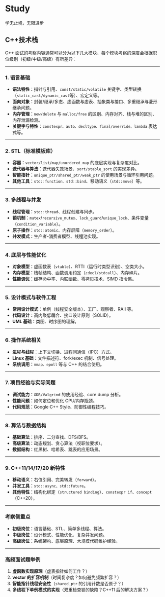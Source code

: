 # Study
 学无止境，无限进步



## C++技术栈

C++ 面试的考察内容通常可以分为以下几大模块，每个模块考察的深度会根据职位级别（初级/中级/高级）有所差异：

------

### **1. 语言基础**

- **语法特性**：指针与引用、`const/static/volatile` 关键字、类型转换（`static_cast/dynamic_cast`等）、宏定义等。
- **面向对象**：封装/继承/多态、虚函数与虚表、抽象类与接口、多重继承与菱形继承问题。
- **内存管理**：`new/delete` 与 `malloc/free` 的区别、内存对齐、栈与堆的区别、内存泄漏检测。
- **关键字与特性**：`constexpr、auto、decltype、final/override、lambda` 表达式等。

------

### **2. STL（标准模板库）**

- **容器**：`vector/list/map/unordered_map` 的底层实现与复杂度对比。
- **迭代器与算法**：迭代器失效场景、`sort/stable_sort` 的实现差异。
- **智能指针**：`unique_ptr/shared_ptr/weak_ptr` 的使用场景与循环引用问题。
- **其他工具**：`std::function、std::bind`、移动语义（`std::move`）等。

------

### **3. 多线程与并发**

- **线程管理**：`std::thread`、线程创建与同步。
- **锁机制**：`mutex`/`recursive_mutex`、`lock_guard`/`unique_lock`、条件变量（`condition_variable`）。
- **原子操作**：`std::atomic`、内存屏障（`memory_order`）。
- **并发模式**：生产者-消费者模型、线程池实现。

------

### **4. 底层与性能优化**

- **对象模型**：虚函数表（`vtable`）、RTTI（运行时类型识别）、空类大小。
- **内存模型**：栈帧结构、函数调用约定（`cdecl/stdcall`）、内存碎片。
- **性能调优**：缓存命中率、内联函数、零拷贝技术、SIMD 指令集。

------

### **5. 设计模式与软件工程**

- **常用设计模式**：单例（线程安全版本）、工厂、观察者、RAII 等。
- **代码设计**：高内聚低耦合、接口设计原则（SOLID）。
- **UML 基础**：类图、时序图的理解。

------

### **6. 操作系统相关**

- **进程与线程**：上下文切换、进程间通信（IPC）方式。
- **Linux 基础**：文件描述符、fork/exec 机制、信号处理。
- **系统调用**：`mmap、epoll` 等与 C++ 的结合使用。

------

### **7. 项目经验与实际问题**

- **调试能力**：`GDB/Valgrind` 的使用经验、core dump 分析。
- **性能问题**：如何定位和优化 CPU/内存瓶颈。
- **代码规范**：Google C++ Style、防御性编程技巧。

------

### **8. 算法与数据结构**

- **基础算法**：排序、二分查找、DFS/BFS。
- **高级算法**：动态规划、贪心算法（视职位要求）。
- **数据结构**：红黑树、哈希表、跳表的应用场景。

------

### **9. C++11/14/17/20 新特性**

- **移动语义**：右值引用、完美转发（`forward`）。
- **并发工具**：`std::async、std::future`。
- **其他特性**：结构化绑定（`structured binding`）、`constexpr if`、`concept`（C++20）。

------

### **考察侧重点**

- **初级岗位**：语言基础、STL、简单多线程、算法。
- **中级岗位**：设计模式、性能优化、复杂并发问题。
- **高级岗位**：系统架构、底层原理、大规模代码维护经验。

------

### **高频面试题举例**

1. **虚函数实现原理**（虚表指针如何工作？）
2. **vector 的扩容机制**（时间复杂度？如何避免频繁扩容？）
3. **智能指针线程安全性**（`shared_ptr` 的引用计数是否原子？）
4. **多线程下单例模式的实现**（双重检查锁的缺陷？C++11 后的解决方案？）
